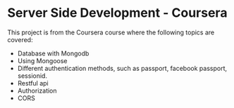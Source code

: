 # Server Side Development - Coursera

This project is from the Coursera course where the following topics are covered:

- Database with Mongodb
- Using Mongoose
- Different authentication methods, such as passport, facebook passport, sessionid.
- Restful api
- Authorization
- CORS
